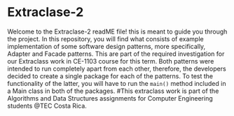 # Extraclase-2
Welcome to the Extraclase-2 readME file! this is meant to guide you through the project.
In this repository, you will find what consists of example implementation of some software design patterns, more specifically,
Adapter and Facade patterns. This are part of the required investigation for our Extraclass work in CE-1103 course for this term.
Both patterns were intended to run completely apart from each other, therefore, the developers decided to create a single package
for each of the patterns. To test the functionality of the latter, you will have to run the `main()` method included in a Main class
in both of the packages.
#This extraclass work is part of the Algorithms and Data Structures assignments for Computer Engineering students @TEC Costa Rica.
